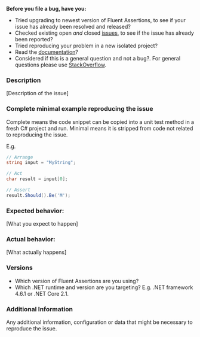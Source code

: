 **Before you file a bug, have you:**

* Tried upgrading to newest version of Fluent Assertions, to see if your issue has already been resolved and released?
* Checked existing open *and* closed [issues](https://github.com/fluentassertions/fluentassertions/issues?utf8=%E2%9C%93&q=is%3Aissue), to see if the issue has already been reported?
* Tried reproducing your problem in a new isolated project?
* Read the [documentation](https://fluentassertions.com/documentation/)?
* Considered if this is a general question and not a bug?. For general questions please use [StackOverflow](https://stackoverflow.com/questions/tagged/fluent-assertions?mixed=1).

### Description

[Description of the issue]

### Complete minimal example reproducing the issue

Complete means the code snippet can be copied into a unit test method in a fresh C# project and run.
Minimal means it is stripped from code not related to reproducing the issue.

E.g.

```csharp
// Arrange
string input = "MyString";

// Act
char result = input[0];

// Assert
result.Should().Be('M');
```

### Expected behavior:

[What you expect to happen]

### Actual behavior:

[What actually happens]

### Versions

* Which version of Fluent Assertions are you using?
* Which .NET runtime and version are you targeting? E.g. .NET framework 4.6.1 or .NET Core 2.1.

### Additional Information

Any additional information, configuration or data that might be necessary to reproduce the issue.